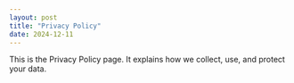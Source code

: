```yaml
---
layout: post
title: "Privacy Policy"
date: 2024-12-11
---
```

This is the Privacy Policy page. It explains how we collect, use, and protect your data.

